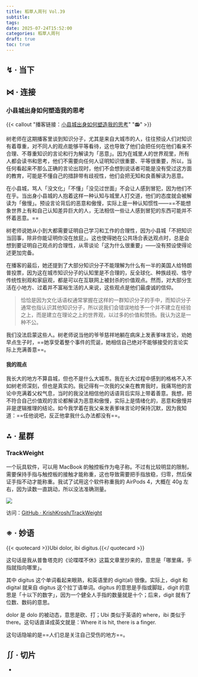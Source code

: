 ```yaml
---
title: 稻草人周刊 Vol.39
subtitle: 
tags: 
date: 2025-07-24T15:52:00
categories: 稻草人周刊
draft: true
toc: true
---
```




<!--more-->

## ↯ · 当下


## ⋈︎ · 连接

### 小县城出身如何塑造我的思考

{{< callout "播客链接：[小县城出身如何塑造我的思考](https://podcasts.apple.com/cn/podcast/%E7%8B%AC%E6%A0%91%E4%B8%8D%E6%88%90%E6%9E%97/id1711052890?i=1000718765192)" "📻" >}}

树老师在这期播客里谈到知识分子，尤其是来自大城市的人，往往预设人们对知识有着尊重，对不同人的观点能够平等看待，这也导致了他们会把任何在他们看来不合理、不尊重知识的言论和行为解读为「恶意」。因为在城里人的世界观里，所有人都会读书和思考，他们不需要向任何人证明知识很重要、平等很重要，所以，当任何看起来不那么正确的言论出现时，他们不会想到说话者可能是没有受过这方面的教育，可能是不懂自己的措辞带有歧视性，他们会把无知和良善解读为恶意。

在小县城，骂人「没文化」「不懂」「没见过世面」不会让人感到冒犯，因为他们不在乎。当出身小县城的人抱着这样一种认知与城里人打交道，他们的态度就会被解读为「傲慢」。预设言论背后的恶意和傲慢，实际上是一种认知惯性——==不能想象世界上有和自己认知差异巨大的人，无法相信一些让人感到冒犯的东西可能并不怀着恶意。==

树老师说她从小到大都需要证明自己学习和工作的合理性，因为小县城「不把知识当回事，除非你能证明你没在放屁」。这也使得她在公共场合表达观点时，总是会想到要证明自己观点的合理性，从零谈论「这为什么很重要」——没有预设使得论述更加完备。

在播客的最后，她还提到了大部分知识分子不能理解为什么有一半的美国人给特朗普投票，因为这在城市知识分子的认知里是不合理的，反全球化、种族歧视、恪守传统性别观和家庭观，都是可以在互联网上被封杀的价值观点。然而，对大部分生活在小地方、过着并不富裕生活的人来说，这些观点是他们最虔诚的信仰。

> 恰恰是因为文化话语权通常掌握在这样的一群知识分子的手中，而知识分子通常也指认识其他知识分子，所以说我们会错误地给予一个并不建立在经验之上，而是建立在理论之上的世界观，以过多的价值和赞扬。我认为这是一种不公。

我们没法启蒙这些人。树老师说当他的爷爷慈祥地躺在病床上发表爹味言论，劝她早点生子时，==她享受着整个事件的荒诞，她相信自己绝对不能够接受的言论实际上充满善意==。
#### 我的观点

我长大的地方不算县城，但也不是什么大城市。我在长大过程中感到的格格不入不如树老师深刻，但也是真实的。我记得有一次我的父亲在教育我时，我痛骂他的言论中充满着父权气息，当时的我没法相信他的话语背后实际上带着善意。我想，把不符合自己价值观的言论都解读为恶意和傲慢，实际上是情绪化的，恶意和傲慢并非是逻辑推理的结论。如今我学着在我父亲发表爹味言论时保持沉默，因为我知道：==任他说吧，反正他拿我什么办法都没有==。

## ⁂ · 星群

### TrackWeight

一个玩具软件，可以用 MacBook 的触控板作为电子称。不过有比较明显的限制，需要保持手指与触控板的接触才能称重，这也导致需要把手指放稳，归零，然后保证手指不动才能称重。我试了试用这个软件称重我的 AirPods 4，大概在 40g 左右，因为读数一直跳动，所以没法准确测量。

![](https://image.guhub.cn/uPic/2025/07/PixPin_2025-07-25_09-23-36.png)

访问：[GitHub · KrishKrosh/TrackWeight](https://github.com/KrishKrosh/TrackWeight)

## ※ · 妙语

{{< quotecard >}}Ubi dolor, ibi digitus.{{</ quotecard >}}

这句话是我从普鲁塔克的《论喋喋不休》这篇文章里抄来的，意思是「哪里痛，手指就指向哪里」。

其中 digitus 这个单词看起来眼熟，和英语里的 digit(al) 很像。实际上，digit 和 digital 就来自 digitus 这个拉丁语单词。digitus 的意思是手指或脚趾，digit 的意思是「十以下的数字」，因为一个健全人手指的数量就是十个；后来，digit 就有了位数、数码的意思。

dolor 是 dolo 的被动态，意思是砍、打；Ubi 类似于英语的 where，ibi 类似于 there。这句话直译成英文就是：Where it is hit, there is a finger.

这句话隐喻的是==人们总是关注自己受伤的地方==。

## ∬ · 切片

- 